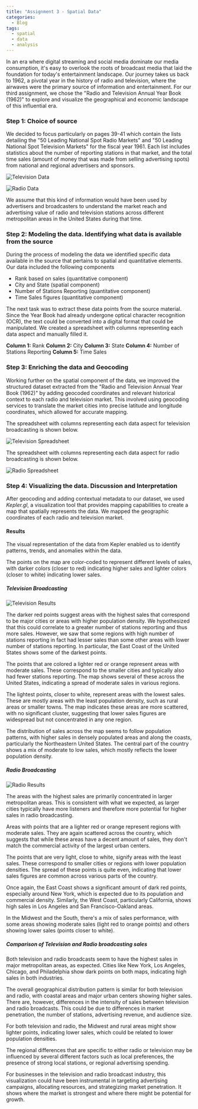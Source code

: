```yaml
---
title: "Assignment 3 - Spatial Data"
categories:
  - Blog
tags:
  - spatial
  - data
  - analysis
---
```


In an era where digital streaming and social media dominate our media consumption, it's easy to overlook the roots of broadcast media that laid the foundation for today's entertainment landscape. Our journey takes us back to 1962, a pivotal year in the history of radio and television, where the airwaves were the primary source of information and entertainment. For our third assignment, we chose the "Radio and Television Annual Year Book (1962)" to explore and visualize the geographical and economic landscape of this influential era.

### Step 1: Choice of source
We decided to focus particularly on pages 39-41 which contain the lists detailing the "50 Leading National Spot Radio Markets" and "50 Leading National Spot Television Markets" for the fiscal year 1961. Each list includes statistics about the number of reporting stations in that market, and the total time sales (amount of money that was made from selling advertising spots) from national and regional advertisers and sponsors.

![Television Data](/assets/images/tv-1.png)

![Radio Data](/assets/images/radio-1.png)

We assume that this kind of information would have been used by advertisers and broadcasters to understand the market reach and advertising value of radio and television stations across different metropolitan areas in the United States during that time.

### Step 2: Modeling the data. Identifying what data is available from the source

During the process of modeling the data we identified specific data available in the source that pertains to spatial and quantitative elements. Our data included the following components

- Rank based on sales (quantitative component)
- City and State (spatial component)
- Number of Stations Reporting (quantitative component)
- Time Sales figures (quantitative component)

The next task was to extract these data points from the source material. Since the Year Book had already undergone optical character recognition (OCR), the text could be converted into a digital format that could be manipulated. We created a spreadsheet with columns representing each data aspect and manually filled it.

**Column 1:** Rank
**Column 2:** City
**Column 3:** State
**Column 4:** Number of Stations Reporting
**Column 5:** Time Sales

### Step 3: Enriching the data and Geocoding

Working further on the spatial component of the data, we improved the structured dataset extracted from the "Radio and Television Annual Year Book (1962)" by adding geocoded coordinates and relevant historical context to each radio and television market. This involved using geocoding services to translate the market cities into precise latitude and longitude coordinates, which allowed for accurate mapping.

The spreadsheet with columns representing each data aspect for television broadcasting is shown below.

![Television Spreadsheet](/assets/images/tv-2.png)

The spreadsheet with columns representing each data aspect for radio broadcasting is shown below.

![Radio Spreadsheet](/assets/images/radio-2.png)

### Step 4: Visualizing the data. Discussion and Interpretation

After geocoding and adding contextual metadata to our dataset, we used *Kepler.gl*, a visualization tool that provides mapping capabilities to create a map that spatially represents the data. We mapped the geographic coordinates of each radio and television market.

#### Results
The visual representation of the data from Kepler enabled us to identify patterns, trends, and anomalies within the data. 

The points on the map are color-coded to represent different levels of sales, with darker colors (closer to red) indicating higher sales and lighter colors (closer to white) indicating lower sales.

##### Television Broadcasting
![Television Results](/assets/images/tv-3.png)

The darker red points suggest areas with the highest sales that correspond to be major cities or areas with higher population density. We hypothesized that this could correlate to a greater number of stations reporting and thus more sales. However, we saw that some regions with high number of stations reporting in fact had lesser sales than some other areas with lower number of stations reporting. In particular, the East Coast of the United States shows some of the darkest points.

The points that are colored a lighter red or orange represent areas with moderate sales. These correspond to the smaller cities and typically also had fewer stations reporting. The map shows several of these across the United States, indicating a spread of moderate sales in various regions.

The lightest points, closer to white, represent areas with the lowest sales. These are mostly areas with the least population density, such as rural areas or smaller towns. The map indicates these areas are more scattered, with no significant cluster, suggesting that lower sales figures are widespread but not concentrated in any one region.

The distribution of sales across the map seems to follow population patterns, with higher sales in densely populated areas and along the coasts, particularly the Northeastern United States. The central part of the country shows a mix of moderate to low sales, which mostly reflects the lower population density.

##### Radio Broadcasting
![Radio Results](/assets/images/radio-3.png)

The areas with the highest sales are primarily concentrated in larger metropolitan areas. This is consistent with what we expected, as larger cities typically have more listeners and therefore more potential for higher sales in radio broadcasting.

Areas with points that are a lighter red or orange represent regions with moderate sales. They are again scattered across the country, which suggests that while these areas have a decent amount of sales, they don't match the commercial activity of the largest urban centers.

The points that are very light, close to white, signify areas with the least sales. These correspond to smaller cities or regions with lower population densities. The spread of these points is quite even, indicating that lower sales figures are common across various parts of the country.

Once again, the East Coast shows a significant amount of dark red points, especially around New York, which is expected due to its population and commercial density. Similarly, the West Coast, particularly California, shows high sales in Los Angeles and San Francisco-Oakland areas.

In the Midwest and the South, there's a mix of sales performance, with some areas showing moderate sales (light red to orange points) and others showing lower sales (points closer to white).

##### Comparison of Television and Radio broadcasting sales
Both television and radio broadcasts seem to have the highest sales in major metropolitan areas, as expected. Cities like New York, Los Angeles, Chicago, and Philadelphia show dark points on both maps, indicating high sales in both industries.

The overall geographical distribution pattern is similar for both television and radio, with coastal areas and major urban centers showing higher sales. There are, however, differences in the intensity of sales between television and radio broadcasts. This could be due to differences in market penetration, the number of stations, advertising revenue, and audience size.

For both television and radio, the Midwest and rural areas might show lighter points, indicating lower sales, which could be related to lower population densities.

The regional differences that are specific to either radio or television may be influenced by several different factors such as local preferences, the presence of strong local stations, or regional advertising spending.

For businesses in the television and radio broadcast industry, this visualization could have been instrumental in targeting advertising campaigns, allocating resources, and strategizing market penetration. It shows where the market is strongest and where there might be potential for growth.

